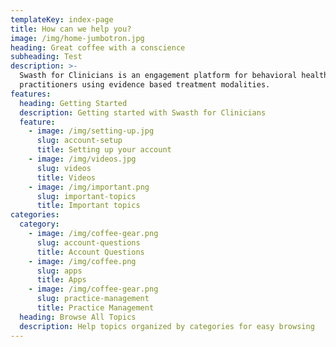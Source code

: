 ```yaml
---
templateKey: index-page
title: How can we help you?
image: /img/home-jumbotron.jpg
heading: Great coffee with a conscience
subheading: Test
description: >-
  Swasth for Clinicians is an engagement platform for behavioral health
  practitioners using evidence based treatment modalities.
features:
  heading: Getting Started
  description: Getting started with Swasth for Clinicians
  feature:
    - image: /img/setting-up.jpg
      slug: account-setup
      title: Setting up your account
    - image: /img/videos.jpg
      slug: videos
      title: Videos
    - image: /img/important.png
      slug: important-topics
      title: Important topics
categories:
  category:
    - image: /img/coffee-gear.png
      slug: account-questions
      title: Account Questions
    - image: /img/coffee.png
      slug: apps
      title: Apps
    - image: /img/coffee-gear.png
      slug: practice-management
      title: Practice Management
  heading: Browse All Topics
  description: Help topics organized by categories for easy browsing
---
```


